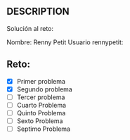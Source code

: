 ## DESCRIPTION

Solución al reto:

Nombre: Renny Petit
Usuario rennypetit:

## Reto:

- [x] Primer problema
- [x] Segundo problema
- [ ] Tercer problema
- [ ] Cuarto Problema
- [ ] Quinto Problema
- [ ] Sexto Problema
- [ ] Septimo Problema
